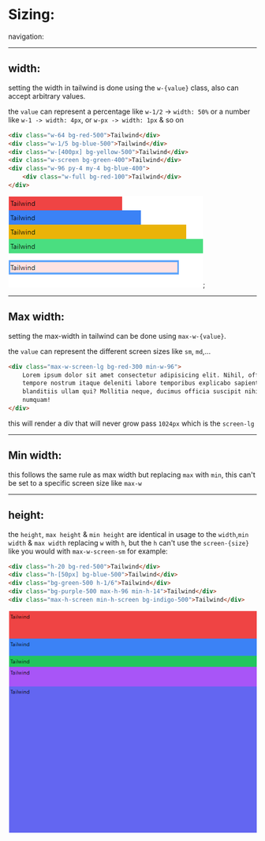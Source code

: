 <!-- @format -->

# Sizing:

navigation:

---

## width:

setting the width in tailwind is done using the `w-{value}` class, also can accept arbitrary values.

the `value` can represent a percentage like `w-1/2` -> `width: 50%` or a number like `w-1 -> width: 4px`, or `w-px -> width: 1px` & so on

```html
<div class="w-64 bg-red-500">Tailwind</div>
<div class="w-1/5 bg-blue-500">Tailwind</div>
<div class="w-[400px] bg-yellow-500">Tailwind</div>
<div class="w-screen bg-green-400">Tailwind</div>
<div class="w-96 py-4 my-4 bg-blue-400">
	<div class="w-full bg-red-100">Tailwind</div>
</div>
```

![Width](Images/Width.png);

---

## Max width:

setting the max-width in tailwind can be done using `max-w-{value}`.

the `value` can represent the different screen sizes like `sm`, `md`,...

```html
<div class="max-w-screen-lg bg-red-300 min-w-96">
	Lorem ipsum dolor sit amet consectetur adipisicing elit. Nihil, officia? Ut
	tempore nostrum itaque deleniti labore temporibus explicabo sapiente
	blanditiis ullam qui? Mollitia neque, ducimus officia suscipit nihil quia
	numquam!
</div>
```

this will render a div that will never grow pass `1024px` which is the `screen-lg`

---

## Min width:

this follows the same rule as max width but replacing `max` with `min`, this can't be set to a specific screen size like `max-w`

---

## height:

the `height`, `max height` & `min height` are identical in usage to the `width`,`min width` & `max width` replacing `w` with `h`, but the `h` can't use the `screen-{size}` like you would with `max-w-screen-sm` for example:

```html
<div class="h-20 bg-red-500">Tailwind</div>
<div class="h-[50px] bg-blue-500">Tailwind</div>
<div class="bg-green-500 h-1/6">Tailwind</div>
<div class="bg-purple-500 max-h-96 min-h-14">Tailwind</div>
<div class="max-h-screen min-h-screen bg-indigo-500">Tailwind</div>
```

![Height](Images/Height.png)
